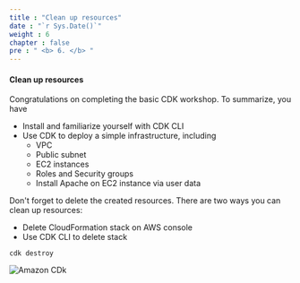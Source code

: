```yaml
---
title : "Clean up resources"
date : "`r Sys.Date()`"
weight : 6
chapter : false
pre : " <b> 6. </b> "
---
```


#### Clean up resources

Congratulations on completing the basic CDK workshop. To summarize, you have

- Install and familiarize yourself with CDK CLI
- Use CDK to deploy a simple infrastructure, including
    - VPC
    - Public subnet
    - EC2 instances
    - Roles and Security groups
    - Install Apache on EC2 instance via user data

Don't forget to delete the created resources. There are two ways you can clean up resources:

- Delete CloudFormation stack on AWS console
- Use CDK CLI to delete stack

```
cdk destroy
```

![Amazon CDk](/images/4/00012.png?featherlight=false&width=90pc)